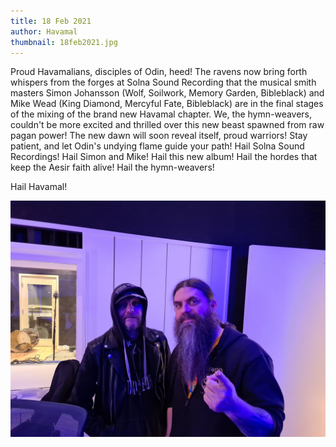 ```yaml
---
title: 18 Feb 2021
author: Havamal
thumbnail: 18feb2021.jpg
---
```


Proud Havamalians, disciples of Odin, heed!
The ravens now bring forth whispers from the forges at Solna Sound Recording that the musical smith masters Simon Johansson (Wolf, Soilwork, Memory Garden, Bibleblack) and Mike Wead (King Diamond, Mercyful Fate, Bibleblack) are in the final stages of the mixing of the brand new Havamal chapter.
We, the hymn-weavers, couldn't be more excited and thrilled over this new beast spawned from raw pagan power!
The new dawn will soon reveal itself, proud warriors! Stay patient, and let Odin's undying flame guide your path!
Hail Solna Sound Recordings! Hail Simon and Mike! Hail this new album! Hail the hordes that keep the Aesir faith alive! Hail the hymn-weavers!

Hail Havamal!

![18feb2021.jpg](./18feb2021.jpg)
